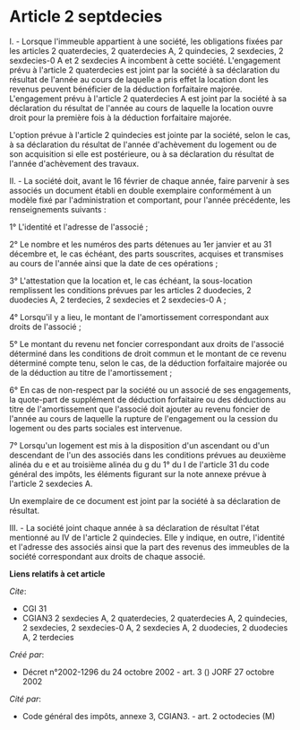 # Article 2 septdecies

I. - Lorsque l'immeuble appartient à une société, les obligations fixées par les articles 2 quaterdecies, 2 quaterdecies A, 2
quindecies, 2 sexdecies, 2 sexdecies-0 A et 2 sexdecies A incombent à cette société. L'engagement prévu à l'article 2
quaterdecies est joint par la société à sa déclaration du résultat de l'année au cours de laquelle a pris effet la location
dont les revenus peuvent bénéficier de la déduction forfaitaire majorée. L'engagement prévu à l'article 2 quaterdecies A est
joint par la société à sa déclaration du résultat de l'année au cours de laquelle la location ouvre droit pour la première
fois à la déduction forfaitaire majorée.

L'option prévue à l'article 2 quindecies est jointe par la société, selon le cas, à sa déclaration du résultat de l'année
d'achèvement du logement ou de son acquisition si elle est postérieure, ou à sa déclaration du résultat de l'année
d'achèvement des travaux.

II. - La société doit, avant le 16 février de chaque année, faire parvenir à ses associés un document établi en double
exemplaire conformément à un modèle fixé par l'administration et comportant, pour l'année précédente, les renseignements
suivants :

1° L'identité et l'adresse de l'associé ;

2° Le nombre et les numéros des parts détenues au 1er janvier et au 31 décembre et, le cas échéant, des parts souscrites,
acquises et transmises au cours de l'année ainsi que la date de ces opérations ;

3° L'attestation que la location et, le cas échéant, la sous-location remplissent les conditions prévues par les articles 2
duodecies, 2 duodecies A, 2 terdecies, 2 sexdecies et 2 sexdecies-0 A ;

4° Lorsqu'il y a lieu, le montant de l'amortissement correspondant aux droits de l'associé ;

5° Le montant du revenu net foncier correspondant aux droits de l'associé déterminé dans les conditions de droit commun et le
montant de ce revenu déterminé compte tenu, selon le cas, de la déduction forfaitaire majorée ou de la déduction au titre de
l'amortissement ;

6° En cas de non-respect par la société ou un associé de ses engagements, la quote-part de supplément de déduction
forfaitaire ou des déductions au titre de l'amortissement que l'associé doit ajouter au revenu foncier de l'année au cours de
laquelle la rupture de l'engagement ou la cession du logement ou des parts sociales est intervenue.

7° Lorsqu'un logement est mis à la disposition d'un ascendant ou d'un descendant de l'un des associés dans les conditions
prévues au deuxième alinéa du e et au troisième alinéa du g du 1° du I de l'article 31 du code général des impôts, les
éléments figurant sur la note annexe prévue à l'article 2 sexdecies A.

Un exemplaire de ce document est joint par la société à sa déclaration de résultat.

III. - La société joint chaque année à sa déclaration de résultat l'état mentionné au IV de l'article 2 quindecies. Elle y
indique, en outre, l'identité et l'adresse des associés ainsi que la part des revenus des immeubles de la société
correspondant aux droits de chaque associé.

**Liens relatifs à cet article**

_Cite_:

  - CGI 31
  - CGIAN3 2 sexdecies A, 2 quaterdecies, 2 quaterdecies A, 2 quindecies, 2 sexdecies, 2 sexdecies-0 A, 2 sexdecies A, 2 duodecies, 2 duodecies A, 2 terdecies

_Créé par_:

  - Décret n°2002-1296 du 24 octobre 2002 - art. 3 () JORF 27 octobre 2002

_Cité par_:

  - Code général des impôts, annexe 3, CGIAN3. - art. 2 octodecies (M)
